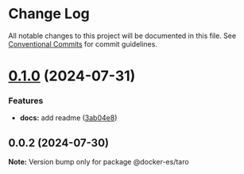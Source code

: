 # Change Log

All notable changes to this project will be documented in this file.
See [Conventional Commits](https://conventionalcommits.org) for commit guidelines.

# [0.1.0](https://github.com/docker-awesome/docker-es/compare/@docker-es/taro@0.0.2...@docker-es/taro@0.1.0) (2024-07-31)


### Features

* **docs:** add readme ([3ab04e8](https://github.com/docker-awesome/docker-es/commit/3ab04e849e9418c8c000ea5fe56472783f28208c))





## 0.0.2 (2024-07-30)

**Note:** Version bump only for package @docker-es/taro
